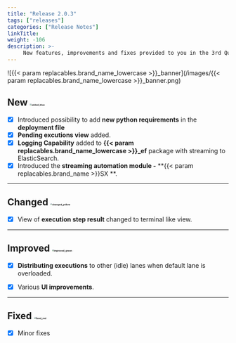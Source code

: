```yaml
---
title: "Release 2.0.3"
tags: ["releases"] 
categories: ["Release Notes"]
linkTitle:
weight: -106
description: >-
     New features, improvements and fixes provided to you in the 3rd Quarter of the year 2022.
---
```


![{{< param replacables.brand_name_lowercase  >}}_banner](/images/{{< param replacables.brand_name_lowercase  >}}_banner.png)

## New <img src="/images/added_blue.png" alt="added_blue" style="zoom:25%;" />

- [x] Introduced possibility to add **new python requirements** in the **deployment file** 
- [x] **Pending excutions view** added.
- [x] **Logging Capability** added to **{{< param replacables.brand_name_lowercase  >}}_ef** package with streaming to ElasticSearch.
- [x] Introduced the **streaming automation module -** **{{< param replacables.brand_name  >}}SX **.

---

## Changed <img src="/images/changed_yellow.png" alt="changed_yellow" style="zoom:25%;" /> 

- [x] View of **execution step result** changed to terminal like view.

---

## Improved <img src="/images/improved_green.png" alt="improved_green" style="zoom:25%;" />

- [x] **Distributing executions** to other (idle) lanes when default lane is overloaded.
- [x] Various **UI improvements**.


---

## Fixed <img src="/images/fixed_red.png" alt="fixed_red" style="zoom:25%;" />

- [x] Minor fixes